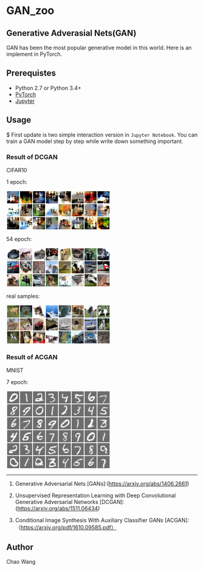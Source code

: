 # GAN_zoo

## Generative Adverasial Nets(GAN)

GAN has been the most popular generative model in this world. 
Here is an implement in PyTorch.

## Prerequistes
* Python 2.7 or Python 3.4+
* [PyTorch](http://pytorch.org/)
* [Jupyter](http://jupyter.org/)

## Usage
$ First update is two simple interaction version in `Jupyter Notebook`. You can train a GAN model step by step while write down something important.

### Result of DCGAN

CIFAR10

1 epoch:

![result1](logs/fake_sample_epoch_000.png)

54 epoch:

![result2](logs/fake_sample_epoch_054.png)

real samples:

![real](logs/real_sample.png)

### Result of ACGAN

MNIST

7 epoch:

![result_acgan](logs/fake_sample_epoch_007.png)

-------
1. Generative Adversarial Nets [GANs]:(https://arxiv.org/abs/1406.2661)

2. Unsupervised Representation Learning with Deep Convolutional Generative Adversarial Networks [DCGAN]:(https://arxiv.org/abs/1511.06434)

3. Conditional Image Synthesis With Auxiliary Classifier GANs [ACGAN]:（https://arxiv.org/pdf/1610.09585.pdf）
## Author
Chao Wang
